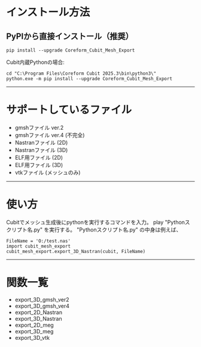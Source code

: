 # インストール方法

## PyPIから直接インストール（推奨）
```
pip install --upgrade Coreform_Cubit_Mesh_Export
```

Cubit内蔵Pythonの場合:
```
cd "C:\Program Files\Coreform Cubit 2025.3\bin\python3\"
python.exe -m pip install --upgrade Coreform_Cubit_Mesh_Export
```
----
# サポートしているファイル
- gmshファイル ver.2
- gmshファイル ver.4 (不完全)
- Nastranファイル (2D)
- Nastranファイル (3D)
- ELF用ファイル (2D)
- ELF用ファイル (3D)
- vtkファイル (メッシュのみ)

---
# 使い方
Cubitでメッシュ生成後にpythonを実行するコマンドを入力。
play "Pythonスクリプト名.py" 
を実行する。
"Pythonスクリプト名.py" の中身は例えば、
```
FileName = 'O:/test.nas'
import cubit_mesh_export
cubit_mesh_export.export_3D_Nastran(cubit, FileName)
```
---
# 関数一覧
- export_3D_gmsh_ver2
- export_3D_gmsh_ver4
- export_2D_Nastran
- export_3D_Nastran
- export_2D_meg
- export_3D_meg
- export_3D_vtk
